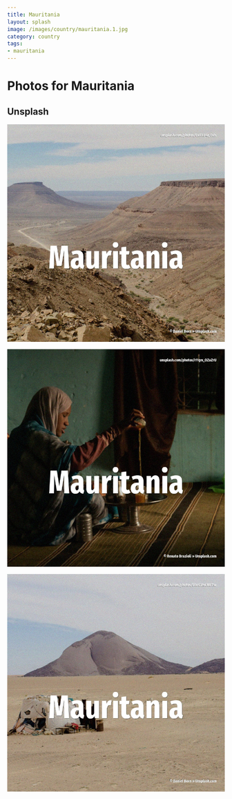 ```yaml
---
title: Mauritania
layout: splash
image: /images/country/mauritania.1.jpg
category: country
tags:
- mauritania
---
```

# Photos for Mauritania

## Unsplash

![Mauritania](/images/country/mauritania.1.jpg)

![Mauritania](/images/country/mauritania.2.jpg)

![Mauritania](/images/country/mauritania.3.jpg)